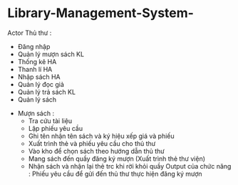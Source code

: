 # Library-Management-System-
Actor Thủ thư :
+ Đăng nhập 
+ Quản lý mượn sách KL 
+ Thống kê  HA
+ Thanh lí  HA
+ Nhập sách HA
+ Quản lý đọc giả  
+ Quản lý trả sách KL
+ Quản lý sách


- Mượn sách : 
	+ Tra cứu tài liệu 
	+ Lập phiếu yêu cầu
	+ Ghi tên nhận tên sách và ký hiệu xếp giá và phiếu 
	+ Xuất trình thẻ và phiếu yêu cầu cho thủ thư 
	+ Vào kho để chọn sách theo hướng dẫn thủ thư
	+ Mang sách đến quầy đăng ký mượn (Xuất trình thẻ thư viện)
	+ Nhận sách và nhận lại thẻ trc khi rời khỏi quầy 
Output của chức năng : Phiếu yêu cầu để gửi đến thủ thư thực hiện đăng ký mượn